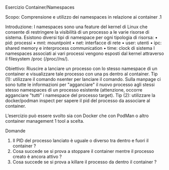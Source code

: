 Esercizio Container/Namespaces

Scopo:
Comprensione e utilizzo dei namespaces in relazione ai container .1

Introduzione:
I namespaces sono una feature del kernel di Linux che consente di
restringere la visibilità di un processo a le varie risorse di sistema.
Esistono diversi tipi di namespace per ogni tipologia di risorsa:
• pid: processi
• mnt: mountpoint
• net: interfacce di rete
• user: utenti
• ipc: shared memory e interprocess communication
• time: clock di sistema
I namespaces associati ai vari processi vengono esposti dal kernel
attraverso il filesystem /proc (/proc/<pid>/ns/).

Obiettivo:
Riuscire a lanciare un processo con lo stesso namespace di un container e
visualizzare tale processo con una ps dentro al container.
Tip (1): utilizzare il comando nsenter per lanciare il comando. Sulla
manpage ci sono tutte le informazioni per "agganciare" il nuovo processo
agli stessi stesso namespaces di un processo esistente (attenzione,
occorre agganciare "tutti" i namespace del processo target).
Tip (2): utilizzare la docker/podman inspect per sapere il pid del processo
da associare al container.

L’esercizio può essere svolto sia con Docker che con PodMan o altro container management 1
tool a scelta.

Domande
1. Il PID del processo lanciato è uguale o diverso tra dentro e fuori il
container ?
2. Cosa succede se si prova a stoppare il container mentre il processo
creato è ancora attivo ?
3. Cosa succede se si prova a killare il processo da dentro il container ?
